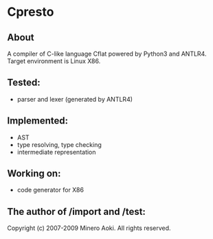 # Cpresto
## About
A compiler of C-like language Cflat powered by Python3 and ANTLR4.
Target environment is Linux X86.

## Tested:
- parser and lexer (generated by ANTLR4)

## Implemented:
- AST
- type resolving, type checking
- intermediate representation

## Working on:
- code generator for X86


## The author of /import and /test: 
Copyright (c) 2007-2009  Minero Aoki.  All rights reserved.
